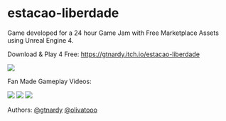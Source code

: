 # estacao-liberdade
Game developed for a 24 hour Game Jam with Free Marketplace Assets using Unreal Engine 4.

Download & Play 4 Free: https://gtnardy.itch.io/estacao-liberdade

![](https://img.itch.zone/aW1hZ2UvNDgwOTIyLzI0Nzc2MzEucG5n/original/OKhYqf.png)

Fan Made Gameplay Videos:

[![](https://i.imgur.com/B18LYd7.png)](https://youtu.be/043Fa0TJGdQ)
[![](https://i.imgur.com/XOKBRca.png)](https://youtu.be/YXThYFCtgAg)
[![](https://i.imgur.com/224eGns.png)](https://youtu.be/eRhZ5sp5cvE)

Authors:
[@gtnardy](https://github.com/gtnardy)
[@olivatooo](https://github.com/olivatooo)
